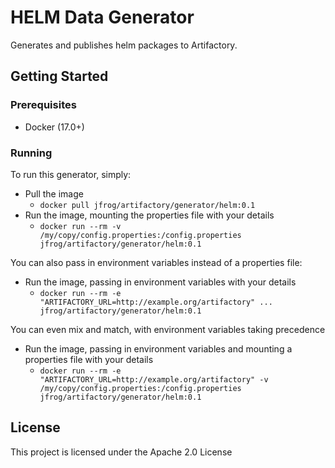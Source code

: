 # HELM Data Generator

Generates and publishes helm packages to Artifactory.

## Getting Started

### Prerequisites

* Docker (17.0+)

### Running

To run this generator, simply:

* Pull the image
    * `docker pull jfrog/artifactory/generator/helm:0.1`
*  Run the image, mounting the properties file with your details
    * `docker run --rm -v /my/copy/config.properties:/config.properties jfrog/artifactory/generator/helm:0.1`

You can also pass in environment variables instead of a properties file:

* Run the image, passing in environment variables with your details
     * `docker run --rm -e "ARTIFACTORY_URL=http://example.org/artifactory" ... jfrog/artifactory/generator/helm:0.1`

You can even mix and match, with environment variables taking precedence

* Run the image, passing in environment variables and mounting a properties file with your details
    * `docker run --rm -e "ARTIFACTORY_URL=http://example.org/artifactory" -v /my/copy/config.properties:/config.properties jfrog/artifactory/generator/helm:0.1`

## License

This project is licensed under the Apache 2.0 License
